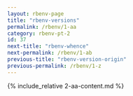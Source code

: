 ```yaml
---
layout: rbenv-page
title: "rbenv-versions"
permalink: /rbenv/1-aa
category: rbenv-pt-2
id: 37
next-title: "rbenv-whence"
next-permalink: /rbenv/1-ab
previous-title: "rbenv-version-origin"
previous-permalink: /rbenv/1-z
---
```


{% include_relative 2-aa-content.md %}
